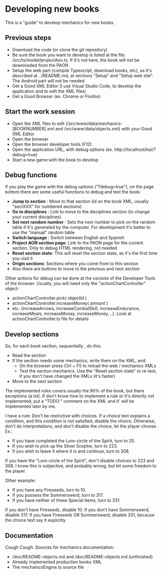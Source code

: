 # Developing new books

This is a "guide" to develop mechanics for new books.

## Previous steps
* Download the code (or clone the git repository)
* Be sure the book you want to develop is listed at the file /src/ts/model/projectAon.ts. If it's not
  here, the book will not be downloaded from the PAON
* Setup the web part (compile Typescript, download books, etc), as it's described at ../README.md, 
  at sections "Setup" and "Setup web site". The Android part will not be needed
* Get a Good XML Editor (I use Visual Studio Code, to develop the application and to edit the XML files)
* Get a Good Browser (ex. Chrome or Firefox)

## Start the work session

* Open the XML files to edit (/src/www/data/mechanics-[BOOKNUMBER].xml and /src/www/data/objects.xml) with your
  Good XML Editor
* Open the browser
* Open the browser developer tools (F12)
* Open the application URL, with debug options (ex. http://localhost/kai/?debug=true)
* Start a new game with the book to develop

## Debug functions

If you play the game with the debug options ("?debug=true"), on the page bottom there are some useful
functions to debug and test the book:

* **Jump to section** : Move to that section (id on the book XML, usually "sectXXX" for numbered sections)
* **Go to disciplines** : Link to move to the disciplines section (to change your current disciplines)
* **Set next random number** : Sets the next number to pick on the random table if it's generated by the computer.
  For development it's better to use the "manual" random table
* **Switch language** : Switch between English and Spanish
* **Project AON section page**: Link to the PAON page for the current section. Only to debug HTML rendering, not needed
* **Reset section state**: This will reset the section state, as it's the first time you visit it
* **Origin sections**: Sections where you come from to this section
* Also there are buttons to move to the previous and next section

Other actions for debug can be done at the console of the Developer Tools of the browser. Usually, you will need only
the "actionChartController" object:

* actionChartController.pick( objectId )
* actionChartController.increaseMoney( amount )
* etc. (increaseArrows, increaseCombatSkill, increaseEndurance, increaseMeals, increaseMoney, increaseMoney,...). Look at
  actionChartController.ts file for details

## Develop sections

So, for each book section, sequentially , do this:

* Read the section
* If the section needs some mechanics, write them on the XML, and:
    * On the browser press Ctrl + F5 to reload the web / mechanics XMLs
    * Test the section mechanics. Use the "Reset section state" to re-test, if you don't have changed the XMLs (it's faster)
* Move to the next section

The implemented rules covers usually the 90% of the book, but there exceptions (a lot). If don't know how to implement a
rule or it's directly not implemented, put a "TODO:" comment on the XML and it' will be implemented later by me.

I have a rule: Don't be restrictive with choices. If a choice text explains a condition, and this condition is not satisfied, disable the choice. Otherwise, don't do interpretations, and don't disable the choice, let the player choose. Ex.:

* If you have completed the Lore-circle of the Spirit, turn to 25.
* If you wish to pick up the Silver Sceptre, turn to 223.
* If you wish to leave it where it is and continue, turn to 308.

If you have the "Lore-circle of the Spirit", don't disable choices to 223 and 308. I know this is subjective, and probably wrong,
but let some freedom to the player. 

Other example:

* If you have any Fireseeds, turn to 10.
* If you possess the Sommerswerd, turn to 317.
* If you have neither of these Special Items, turn to 331.

If you don't have Fireseeds, disable 10. If you don't have Sommerswerd, disable 317. If you have Fireseeds OR Sommerswerd, disable 331, because the choice text say it explicitly.

## Documentation

Cough Cough. Sources for mechanics documentation:
* /doc/README-objects.md and /doc/README-objects.md (unfinished)
* Already implemented production books XML
* The mechanicsEngine.ts source file
